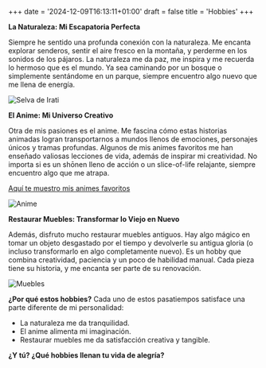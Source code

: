 +++
date = '2024-12-09T16:13:11+01:00'
draft = false
title = 'Hobbies'
+++

**La Naturaleza: Mi Escapatoria Perfecta**

Siempre he sentido una profunda conexión con la naturaleza. Me encanta explorar senderos, sentir el aire fresco en la montaña, y perderme en los sonidos de los pájaros. La naturaleza me da paz, me inspira y me recuerda lo hermoso que es el mundo. Ya sea caminando por un bosque o simplemente sentándome en un parque, siempre encuentro algo nuevo que me llena de energía.


![Selva de Irati](/Images/Naturaleza.jpg 'Selva de Irati')

**El Anime: Mi Universo Creativo**

Otra de mis pasiones es el anime. Me fascina cómo estas historias animadas logran transportarnos a mundos llenos de emociones, personajes únicos y tramas profundas. Algunos de mis animes favoritos me han enseñado valiosas lecciones de vida, además de inspirar mi creatividad. No importa si es un shōnen lleno de acción o un slice-of-life relajante, siempre encuentro algo que me atrapa. 

[Aquí te muestro mis animes favoritos](/animes/)


![Anime](/Images/Anime.jpg 'Anime')

**Restaurar Muebles: Transformar lo Viejo en Nuevo**

Además, disfruto mucho restaurar muebles antiguos. Hay algo mágico en tomar un objeto desgastado por el tiempo y devolverle su antigua gloria (o incluso transformarlo en algo completamente nuevo). Es un hobby que combina creatividad, paciencia y un poco de habilidad manual. Cada pieza tiene su historia, y me encanta ser parte de su renovación.

![Muebles](/Images/Muebles.png 'Muebles')


**¿Por qué estos hobbies?**
Cada uno de estos pasatiempos satisface una parte diferente de mi personalidad:

* La naturaleza me da tranquilidad.
* El anime alimenta mi imaginación.
* Restaurar muebles me da satisfacción creativa y tangible.

**¿Y tú? ¿Qué hobbies llenan tu vida de alegría?**